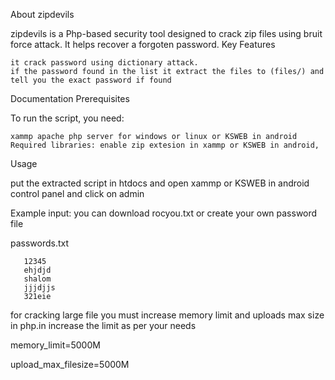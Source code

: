 
About zipdevils

zipdevils is a Php-based security tool designed to crack zip files using bruit force attack. It helps recover a forgoten password.
Key Features

    it crack password using dictionary attack.
    if the password found in the list it extract the files to (files/) and tell you the exact password if found

Documentation
Prerequisites

To run the script, you need:

    xammp apache php server for windows or linux or KSWEB in android
    Required libraries: enable zip extesion in xammp or KSWEB in android,

Usage

put the extracted script in htdocs and open xammp or KSWEB in android control panel and click on admin


        

Example input: you can download rocyou.txt or create your own password file

   

passwords.txt

       12345
       ehjdjd
       shalom
       jjjdjjs
       321eie
     

      
        

    

 for cracking large file you must increase memory limit and uploads max size in php.in increase the limit as per your needs

     
 memory_limit=5000M 

     
upload_max_filesize=5000M 


     

